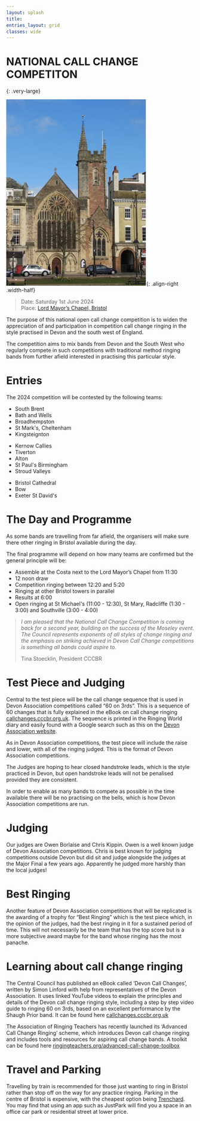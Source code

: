 ```yaml
---
layout: splash
title:
entries_layout: grid
classes: wide
---
```


# NATIONAL CALL CHANGE COMPETITON
{: .very-large}

![](/media/lord-mayor-chapel-bristol.jpg){: .align-right .width-half}

> Date:	Saturday 1st June 2024    
> Place: [Lord Mayor’s Chapel, Bristol](https://dove.cccbr.org.uk/tower/14422)    

The purpose of this national open call change competition is to widen the appreciation of and participation in competition call change ringing in the style practised in Devon and the south west of England.

The competition aims to mix bands from Devon and the South West who regularly compete in such competitions with traditional method ringing bands from further afield interested in practising this particular style.

# Entries

The 2024 competition will be contested by the following teams:

<div class="flex-container">

  <div class="flex-child magenta">
  <ul class="no-bullets">
    <li>South Brent</li>
    <li>Bath and Wells</li>
    <li>Broadhempston</li>
    <li>St Mark's, Cheltenham</li>
    <li>Kingsteignton</li>
  </ul>
  </div>

  <div class="flex-child green">
  <ul class="no-bullets">
    <li>Kernow Callies</li>
    <li>Tiverton</li>
    <li>Alton</li>
    <li>St Paul's Birmingham</li>
    <li>Stroud Valleys</li>
  </ul>
  </div>

  <div class="flex-child green">
  <ul class="no-bullets">
    <li>Bristol Cathedral</li>
    <li>Bow</li>
    <li>Exeter St David's</li>
  </ul>
  </div>

</div>

# The Day and Programme

As some bands are travelling from far afield, the organisers will make sure there other ringing in Bristol available during the day.

The final programme will depend on how many teams are confirmed but the general principle will be:

* Assemble at the Costa next to the Lord Mayor’s Chapel from 11:30
* 12 noon draw
* Competition ringing between 12:20 and 5:20
* Ringing at other Bristol towers in parallel
* Results at 6:00
* Open ringing at St Michael's (11:00 - 12:30), St Mary, Radcliffe (1:30 - 3:00) and Southville (3:00 - 4:00)

> _I am pleased that the National Call Change Competition is coming back for a second year, building on the success of the Moseley event. The Council represents exponents of all styles of change ringing and the emphasis on striking achieved in Devon Call Change competitions is something all bands could aspire to._  
> 
> Tina Stoecklin, President CCCBR

# Test Piece and Judging

Central to the test piece will be the call change sequence that is used in Devon Association competitions called “60 on 3rds”. This is a sequence of 60 changes that is fully explained in the eBook on call change ringing [callchanges.cccbr.org.uk](https://callchanges.cccbr.org.uk). The sequence is printed in the Ringing World diary and easily found with a Google search such as this on the [Devon Association website](https://www.devonbells.co.uk/wp-content/uploads/2020/03/sixties_on_thirds.pdf).

As in Devon Association competitions, the test piece will include the raise and lower, with all of the ringing judged. This is the format of Devon Association competitions.

The Judges are hoping to hear closed handstroke leads, which is the style practiced in Devon, but open handstroke leads will not be penalised provided they are consistent.

In order to enable as many bands to compete as possible in the time available there will be no practising on the bells, which is how Devon Association competitions are run.

# Judging

Our judges are Owen Borlaise and Chris Kippin. Owen is a well known judge of Devon Association competitions. Chris is best known for judging competitions outside Devon but did sit and judge alongside the judges at the Major Final a few years ago. Apparently he judged more harshly than the local judges!

# Best Ringing

Another feature of Devon Association competitions that will be replicated is the awarding of a trophy for “Best Ringing” which is the test piece which, in the opinion of the judges, had the best ringing in it for a sustained period of time. This will not necessarily be the team that has the top score but is a more subjective award maybe for the band whose ringing has the most panache.

# Learning about call change ringing

The Central Council has published an eBook called ‘Devon Call Changes’, written by Simon Linford with help from representatives of the Devon Association. It uses linked YouTube videos to explain the principles and details of the Devon call change ringing style, including a step by step video guide to ringing 60 on 3rds, based on an excellent performance by the Shaugh Prior band. It can be found here [callchanges.cccbr.org.uk](https://callchanges.cccbr.org.uk)

The Association of Ringing Teachers has recently launched its ‘Advanced Call Change Ringing’ scheme, which introduces Devon call change ringing and includes tools and resources for aspiring call change bands. A toolkit can be found here [ringingteachers.org/advanced-call-change-toolbox](https://ringingteachers.org/advanced-call-change-toolbox)

# Travel and Parking

Travelling by train is recommended for those just wanting to ring in Bristol rather than stop off on the way for any practice ringing. Parking in the centre of Bristol is expensive, with the cheapest option being [Trenchard](https://www.bristol.gov.uk/residents/parking/where-to-park-in-bristol/trenchard-street-long-stay-car-park). You may find that using an app such as JustPark will find you a space in an office car park or residential street at  lower price.

